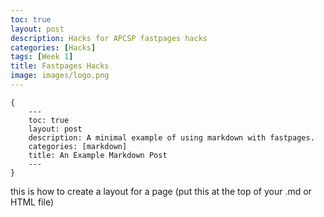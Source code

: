 ```yaml
---
toc: true
layout: post
description: Hacks for APCSP fastpages hacks
categories: [Hacks]
tags: [Week 1]
title: Fastpages Hacks
image: images/logo.png
---
```


```
{
    ---
    toc: true
    layout: post
    description: A minimal example of using markdown with fastpages.
    categories: [markdown]
    title: An Example Markdown Post
    ---
}
```
this is how to create a layout for a page (put this at the top of your .md or HTML file)
